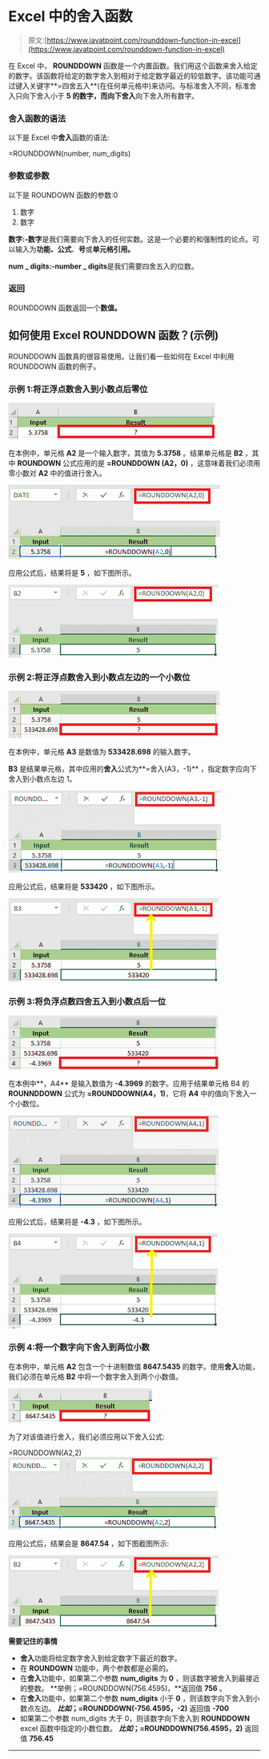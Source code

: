 # Excel 中的舍入函数

> 原文:[https://www.javatpoint.com/rounddown-function-in-excel](https://www.javatpoint.com/rounddown-function-in-excel)

在 Excel 中， **ROUNDDOWN** 函数是一个内置函数。我们用这个函数来舍入给定的数字。该函数将给定的数字舍入到相对于给定数字最近的较低数字。该功能可通过键入关键字**=四舍五入**(在任何单元格中)来访问。与标准舍入不同，标准舍入只向下舍入小于 **5 的数字，而向下舍入**向下舍入所有数字。

### 舍入函数的语法

以下是 Excel 中**舍入**函数的语法:

=ROUNDDOWN(number, num_digits)

### 参数或参数

以下是 ROUNDOWN 函数的参数:0

1.  数字
2.  数字

**数字:-数字**是我们需要向下舍入的任何实数。这是一个必要的和强制性的论点。可以输入为**功能、公式**、**号**或**单元格引用。**

**num _ digits:-number _ digits**是我们需要四舍五入的位数。

### 返回

ROUNDDOWN 函数返回一个**数值。**

## 如何使用 Excel ROUNDDOWN 函数？(示例)

ROUNDDOWN 函数真的很容易使用。让我们看一些如何在 Excel 中利用 ROUNDDOWN 函数的例子。

### 示例 1:将正浮点数舍入到小数点后零位

![ROUNDDOWN Function in Excel](img/e4b02c3cdbcf2fa5687e6675621ea297.png)

在本例中，单元格 **A2** 是一个输入数字，其值为 **5.3758** 。结果单元格是 **B2** ，其中 **ROUNDOWN** 公式应用的是 **=ROUNDDOWN (A2，0)** ，这意味着我们必须用零小数对 **A2** 中的值进行舍入。

![ROUNDDOWN Function in Excel](img/7a6e7466c691842640ca5e59acd415c5.png)

应用公式后，结果将是 **5** ，如下图所示。

![ROUNDDOWN Function in Excel](img/db5253399522e76984dadebafc9a3c50.png)

### 示例 2:将正浮点数舍入到小数点左边的一个小数位

![ROUNDDOWN Function in Excel](img/cf6c6fe9a121ab640eadae9b4a2a077a.png)

在本例中，单元格 **A3** 是数值为 **533428.698** 的输入数字。

**B3** 是结果单元格，其中应用的**舍入**公式为**=舍入(A3，-1)** ，指定数字应向下舍入到小数点左边 1。

![ROUNDDOWN Function in Excel](img/993918e9c77ddff3424f3b011b6f65a3.png)

应用公式后，结果将是 **533420** ，如下图所示。

![ROUNDDOWN Function in Excel](img/45b4948eb5d7034a5d10550ba0d77011.png)

### 示例 3:将负浮点数四舍五入到小数点后一位

![ROUNDDOWN Function in Excel](img/ba19e774e83733c03fa903b1033e7bb2.png)

在本例中**，A4** 是输入数值为 **-4.3969** 的数字。应用于结果单元格 B4 的 **ROUNNDDOWN** 公式为 **=ROUNDDOWN(A4，1)**，它将 **A4** 中的值向下舍入一个小数位。

![ROUNDDOWN Function in Excel](img/352f194486ceea4d9e92281ff545bda7.png)

应用公式后，结果将是 **-4.3** ，如下图所示。

![ROUNDDOWN Function in Excel](img/0494feaf47d40542843b1611a55534f0.png)

### 示例 4:将一个数字向下舍入到两位小数

在本例中，单元格 **A2** 包含一个十进制数值 **8647.5435** 的数字。使用**舍入**功能，我们必须在单元格 **B2** 中将一个数字舍入到两个小数值。

![ROUNDDOWN Function in Excel](img/661d93eca0c1c285d0f7499f4ac5b8ed.png)

为了对该值进行舍入，我们必须应用以下舍入公式:

=ROUNDDOWN(A2,2)
![ROUNDDOWN Function in Excel](img/e5e7d6b397ad1e64fe42b4f80741e97b.png)

应用公式后，结果会是 **8647.54** ，如下图截图所示:

![ROUNDDOWN Function in Excel](img/f57ac927d6d256667cc90a61dbfeb159.png)

**需要记住的事情**

*   **舍入**功能将给定数字舍入到给定数字下最近的数字。
*   在 **ROUNDOWN** 功能中，两个参数都是必需的。
*   在**舍入**功能中，如果第二个参数 **num_digits** 为 **0** ，则该数字被舍入到最接近的整数。
    **举例；=ROUNDDOWN(756.4595)，**返回值 **756** 。
*   在**舍入**功能中，如果第二个参数 **num_digits** 小于 **0** ，则该数字向下舍入到小数点左边。
    ***比如*；=ROUNDDOWN(-756.4595，-2)** 返回值 **-700**
*   如果第二个参数 num_digits 大于 0，则该数字向下舍入到 **ROUNDDOWN** excel 函数中指定的小数位数。
    ***比如*；=ROUNDDOWN(756.4595，2)** 返回值 **756.45**

* * *